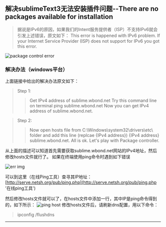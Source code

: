 ## 解决sublimeText3无法安装插件问题--There are no packages available for installation ##

>据说是IPv6的原因，如果我们的Intent服务提供者（ISP）不支持IPv6就会引发上述错误，原文如下：
This error is happened with IPv6 problem. If your Internet Service Provider (ISP) does not support for IPv6 you got this error.

![package control error](http://img.blog.csdn.net/20150707085034261?watermark/2/text/aHR0cDovL2Jsb2cuY3Nkbi5uZXQv/font/5a6L5L2T/fontsize/400/fill/I0JBQkFCMA==/dissolve/70/gravity/Center 'pic 1')

### 解决办法（windows平台）

上面链接中给出的解决办法原文如下：
>Step 1:
>>Get IPv4 address of sublime.wbond.net
Try this command line on terminal ping sublime.wbond.net
Now you can get IPv4 address of sublime.wbond.net.

>Step 2:
>>Now open hosts file from C:\Windows\system32\drivers\etc\ folder and add this line (replcae {IPv4 address})
{IPv4 address} sublime.wbond.net.
All is ok. Let's play with Package controller.

从上面的描述可以知道首先需要获取sublime.wbond.net网站的IPv4地址，然后修改hosts文件就行了。
如果在终端使用ping命令时遇到如下错误

![err img][err img]

可以到这里（在线Ping工具）查寻其IP地址：[http://serve.netsh.org/pub/ping.php](http://serve.netsh.org/pub/ping.php '在线ping工具')

然后修改hosts文件就可以了，在hosts文件中添加一行，其中IP是ping命令得到的，如下所示：
![ping host](http://img.blog.csdn.net/20141101110103734?watermark/2/text/aHR0cDovL2Jsb2cuY3Nkbi5uZXQvemh5aDE5ODY=/font/5a6L5L2T/fontsize/400/fill/I0JBQkFCMA==/dissolve/70/gravity/Center "ping host")
修改hosts文件后，请刷新dns配置，用以下命令：
> ipconfig /flushdns


[err img]: http://img.blog.csdn.net/20141101105818912?watermark/2/text/aHR0cDovL2Jsb2cuY3Nkbi5uZXQvemh5aDE5ODY=/font/5a6L5L2T/fontsize/400/fill/I0JBQkFCMA==/dissolve/70/gravity/Center
________________________

